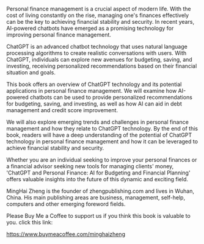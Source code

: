 
Personal finance management is a crucial aspect of modern life. With the cost of living constantly on the rise, managing one's finances effectively can be the key to achieving financial stability and security. In recent years, AI-powered chatbots have emerged as a promising technology for improving personal finance management.

ChatGPT is an advanced chatbot technology that uses natural language processing algorithms to create realistic conversations with users. With ChatGPT, individuals can explore new avenues for budgeting, saving, and investing, receiving personalized recommendations based on their financial situation and goals.

This book offers an overview of ChatGPT technology and its potential applications in personal finance management. We will examine how AI-powered chatbots can be used to provide personalized recommendations for budgeting, saving, and investing, as well as how AI can aid in debt management and credit score improvement.

We will also explore emerging trends and challenges in personal finance management and how they relate to ChatGPT technology. By the end of this book, readers will have a deep understanding of the potential of ChatGPT technology in personal finance management and how it can be leveraged to achieve financial stability and security.

Whether you are an individual seeking to improve your personal finances or a financial advisor seeking new tools for managing clients' money, 'ChatGPT and Personal Finance: AI for Budgeting and Financial Planning' offers valuable insights into the future of this dynamic and exciting field.

MingHai Zheng is the founder of zhengpublishing.com and lives in Wuhan, China. His main publishing areas are business, management, self-help, computers and other emerging foreword fields.

Please Buy Me a Coffee to support us if you think this book is valuable to you. click this link:

https://www.buymeacoffee.com/minghaizheng

